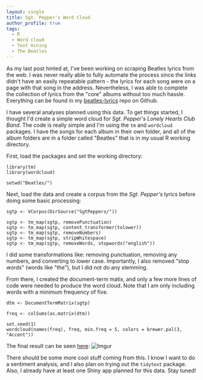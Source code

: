 ```yaml
---
layout: single
title: Sgt. Pepper's Word Cloud
author_profile: true
tags: 
  - R
  - Word cloud
  - Text mining
  - The Beatles
---
```


As my last post hinted at, I've been working on scraping Beatles lyrics from the web.  I was never really able to fully automate the process since the links didn't have an easily repeatable pattern - the lyrics for each song were on a page with that song in the address.  Nevertheless, I was able to complete the collection of lyrics from the "core" albums without too much hassle.  Everything can be found in my [beatles-lyrics](https://github.com/tylerlewiscook/beatles-lyrics) repo on Github.

I have several analyses planned using this data.  To get things started, I thought I'd create a simple word cloud for *Sgt. Pepper's Lonely Hearts Club Band*.  The code is really simple and I'm using the `tm` and `wordcloud` packages.  I have the songs for each album in their own folder, and all of the album folders are in a folder called "Beatles" that is in my usual R working directory.

First, load the packages and set the working directory:
```
library(tm)
library(wordcloud)

setwd("Beatles/")
```
Next, load the data and create a corpus from the *Sgt. Pepper's* lyrics before doing some basic processing:
```
sgtp <- VCorpus(DirSource("SgtPeppers/"))

sgtp <- tm_map(sgtp, removePunctuation)
sgtp <- tm_map(sgtp, content_transformer(tolower))
sgtp <- tm_map(sgtp, removeNumbers)
sgtp <- tm_map(sgtp, stripWhitespace)
sgtp <- tm_map(sgtp, removeWords, stopwords("english")) 
```
I did some transformations like: removing punctuation, removing any numbers, and converting to lower case.  Importantly, I also removed "stop words" (words like "the"), but I did not do any stemming.

From there, I created the document-term matix, and only a few more lines of code were needed to produce the word cloud.  Note that I am only including words with a minimum frequency of five.
```
dtm <- DocumentTermMatrix(sgtp)

freq <- colSums(as.matrix(dtm))

set.seed(1)
wordcloud(names(freq), freq, min.freq = 5, colors = brewer.pal(3, "Accent"))
```
The final result can be seen [here](https://i.imgur.com/oVXNNpZ.png):
![Imgur](https://i.imgur.com/oVXNNpZ.png)

There should be some more cool stuff coming from this. I know I want to do a sentiment analysis, and I also plan on trying out the `tidytext` package.  Also, I already have at least one Shiny app planned for this data.  Stay tuned!
